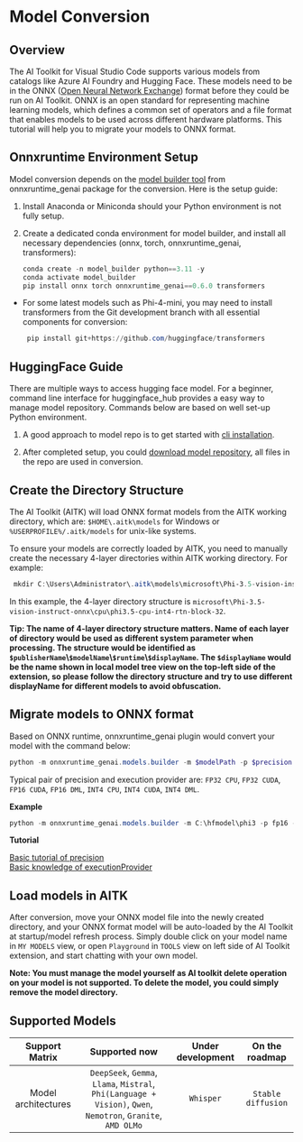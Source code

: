 # Model Conversion

## Overview

The AI Toolkit for Visual Studio Code supports various models from catalogs like Azure AI Foundry and Hugging Face. These models need to be in the ONNX ([Open Neural Network Exchange](https://onnx.ai)) format before they could be run on AI Toolkit. ONNX is an open standard for representing machine learning models, which defines a common set of operators and a file format that enables models to be used across different hardware platforms. This tutorial will help you to migrate your models to ONNX format.

## Onnxruntime Environment Setup

Model conversion depends on the [model builder tool](https://onnxruntime.ai/docs/genai/howto/build-model.html) from onnxruntime_genai package for the conversion. Here is the setup guide:

1. Install Anaconda or Miniconda should your Python environment is not fully setup.

1. Create a dedicated conda environment for model builder, and install all necessary dependencies (onnx, torch, onnxruntime_genai, transformers):

    ```powershell
    conda create -n model_builder python==3.11 -y
    conda activate model_builder
    pip install onnx torch onnxruntime_genai==0.6.0 transformers
    ```

* For some latest models such as Phi-4-mini, you may need to install transformers from the Git development branch with all essential components for conversion:
   ```powershell
    pip install git+https://github.com/huggingface/transformers
   ```

## HuggingFace Guide

There are multiple ways to access hugging face model. For a beginner, command line interface for huggingface_hub provides a easy way to manage model repository. Commands below are based on well set-up Python environment.

1. A good approach to model repo is to get started with [cli installation](https://huggingface.co/docs/huggingface_hub/main/en/guides/cli#getting-started).

1. After completed setup, you could [download model repository](https://huggingface.co/docs/huggingface_hub/main/en/guides/cli#download-an-entire-repository), all files in the repo are used in conversion. 

## Create the Directory Structure

The AI Toolkit (AITK) will load ONNX format models from the AITK working directory, which are: `$HOME\.aitk\models` for Windows or `%USERPROFILE%/.aitk/models` for unix-like systems.
 
To ensure your models are correctly loaded by AITK, you need to manually create the necessary 4-layer directories within AITK working directory. For example:
   ```powershell
    mkdir C:\Users\Administrator\.aitk\models\microsoft\Phi-3.5-vision-instruct-onnx\cpu\phi3.5-cpu-int4-rtn-block-32
   ```
In this example, the 4-layer directory structure is `microsoft\Phi-3.5-vision-instruct-onnx\cpu\phi3.5-cpu-int4-rtn-block-32`.
 
**Tip: The name of 4-layer directory structure matters. Name of each layer of directory would be used as different system parameter when processing. The structure would be identified as `$publisherName`\\`$modelName`\\`$runtime`\\`$displayName`. The `$displayName` would be the name shown in local model tree view on the top-left side of the extension, so please follow the directory structure and try to use different displayName for different models to avoid obfuscation.**

## Migrate models to ONNX format

Based on ONNX runtime, onnxruntime_genai plugin would convert your model with the command below:

```powershell
python -m onnxruntime_genai.models.builder -m $modelPath -p $precision -e $executionProvider -o $outputModelPath -c $cachePath --extra_options include_prompt_templates=1
```
Typical pair of precision and execution provider are: `FP32 CPU`, `FP32 CUDA`, `FP16 CUDA`, `FP16 DML`, `INT4 CPU`, `INT4 CUDA`, `INT4 DML`.

**Example**
```powershell
python -m onnxruntime_genai.models.builder -m C:\hfmodel\phi3 -p fp16 -e cpu -o C:\Users\Administrator\.aitk\models\microsoft\Phi-3-mini-4k-instruct\cpu\phi3-cpu-int4-rtn-block-32-acc-level-4 -c C:\temp --extra_options include_prompt_templates=1
```

**Tutorial**

[Basic tutorial of precision](https://huggingface.co/docs/optimum/en/concept_guides/quantization)  
[Basic knowledge of executionProvider](https://onnxruntime.ai/docs/execution-providers)  

## Load models in AITK

After conversion, move your ONNX model file into the newly created directory, and your ONNX format model will be auto-loaded by the AI Toolkit at startup/model refresh process. Simply double click on your model name in `MY MODELS` view, or open `Playground` in `TOOLS` view on left side of AI Toolkit extension, and start chatting with your own model.

**Note: You must manage the model yourself as AI toolkit delete operation on your model is not supported. To delete the model, you could simply remove the model directory.**

## Supported Models

| Support Matrix | Supported now | Under development | On the roadmap |
| :------: | :---: | :---: | :---: |
| Model architectures | `DeepSeek`, `Gemma`, `Llama`, `Mistral`, `Phi(Language + Vision)`, `Qwen`, `Nemotron`, `Granite`, `AMD OLMo` | `Whisper` | `Stable diffusion` |